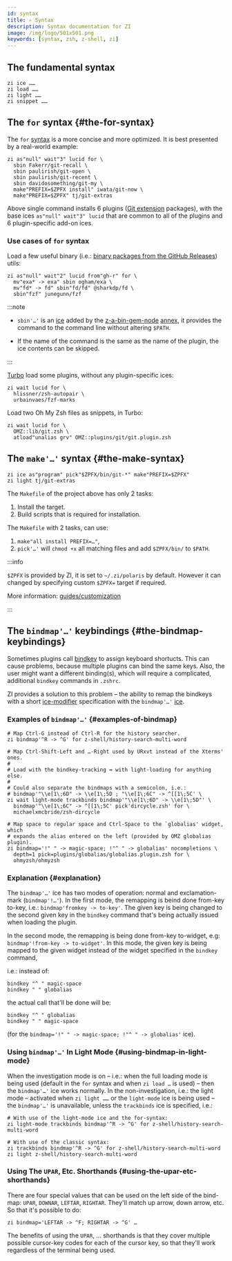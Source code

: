 ```yaml
---
id: syntax
title: ✍️ Syntax
description: Syntax documentation for ZI
image: /img/logo/501x501.png
keywords: [syntax, zsh, z-shell, zi]
---
```


## The fundamental syntax

```shell
zi ice ……
zi load ……
zi light ……
zi snippet ……
```

## The `for` syntax {#the-for-syntax}

The `for` [syntax](https://z-shell.pages.dev/search/?q=syntax) is a more concise and more optimized. It is best presented by a real-world example:

```shell
zi as"null" wait"3" lucid for \
  sbin Fakerr/git-recall \
  sbin paulirish/git-open \
  sbin paulirish/git-recent \
  sbin davidosomething/git-my \
  make"PREFIX=$ZPFX install" iwata/git-now \
  make"PREFIX=$ZPFX" tj/git-extras
```

Above single command installs 6 plugins ([Git extension](https://z-shell.pages.dev/search/?q=git+ext) packages), with the base ices `as"null" wait"3" lucid` that are common to all of the plugins and 6 plugin-specific add-on ices.

### Use cases of `for` syntax

Load a few useful binary (i.e.: [binary packages from the GitHub Releases](https://z-shell.pages.dev/search/?q=GH-R)) utils:

```shell
zi as"null" wait"2" lucid from"gh-r" for \
  mv"exa* -> exa" sbin ogham/exa \
  mv"fd* -> fd" sbin"fd/fd" @sharkdp/fd \
  sbin"fzf" junegunn/fzf
```

:::note

- `sbin'…'` is an [ice](https://z-shell.pages.dev/search/?q=ice) added by the [z-a-bin-gem-node](https://z-shell.pages.dev/search/?q=bin+gem+node) [annex](https://z-shell.pages.dev/search/?q=annex), it provides the command to the command line without altering `$PATH`.

- If the name of the command is the same as the name of the plugin, the ice contents can be skipped.

:::

[Turbo](https://z-shell.pages.dev/search/?q=turbo+mode) load some plugins, without any plugin-specific ices:

```shell
zi wait lucid for \
  hlissner/zsh-autopair \
  urbainvaes/fzf-marks
```

Load two Oh My Zsh files as snippets, in Turbo:

```shell
zi wait lucid for \
  OMZ::lib/git.zsh \
  atload"unalias grv" OMZ::plugins/git/git.plugin.zsh
```

## The `make'…'` syntax {#the-make-syntax}

```shell
zi ice as"program" pick"$ZPFX/bin/git-*" make"PREFIX=$ZPFX"
zi light tj/git-extras
```

The `Makefile` of the project above has only 2 tasks:

  1. Install the target.
  2. Build scripts that is required for installation.

The `Makefile` with 2 tasks, can use:
  1. `make"all install PREFIX=…"`,
  2. `pick'…'` will `chmod +x` all matching files and add `$ZPFX/bin/` to `$PATH`.

:::info

`$ZPFX` is provided by ZI, it is set to `~/.zi/polaris` by default. However it can changed by specifying custom `$ZPFX=` target if required.

More information: [guides/customization](/docs/guides/customization)

:::

## The `bindmap'…'` keybindings {#the-bindmap-keybindings}

Sometimes plugins call [bindkey](https://z-shell.pages.dev/search/?q=binkey) to assign keyboard shortucts. This can cause problems, because multiple plugins can bind the same keys. Also, the user might want a different binding(s), which will require a complicated, additional `bindkey` commands in `.zshrc`.

ZI provides a solution to this problem – the ability to remap the bindkeys with a short [ice-modifier](https://z-shell.pages.dev/search/?q=ice+modifier) specification with the `bindmap'…'` [ice](/docs/guides/ice).

### Examples of `bindmap'…'` {#examples-of-bindmap}

```shell
# Map Ctrl-G instead of Ctrl-R for the history searcher.
zi bindmap'^R -> ^G' for z-shell/history-search-multi-word

# Map Ctrl-Shift-Left and …-Right used by URxvt instead of the Xterms' ones.
#
# Load with the bindkey-tracking ↔ with light-loading for anything else.
#
# Could also separate the bindmaps with a semicolon, i.e.:
# bindmap'"\\e[1\;6D" -> \\e[1\;5D ; "\\e[1\;6C" -> ^[[1\;5C' \
zi wait light-mode trackbinds bindmap'"\\e[1\;6D" -> \\e[1\;5D"' \
  bindmap'"\\e[1\;6C" -> ^[[1\;5C' pick'dircycle.zsh' for \
  michaelxmcbride/zsh-dircycle

# Map space to regular space and Ctrl-Space to the `globalias' widget, which
# expands the alias entered on the left (provided by OMZ globalias plugin).
zi bindmap='!" " -> magic-space; !"^ " -> globalias' nocompletions \
  depth=1 pick=plugins/globalias/globalias.plugin.zsh for \
  ohmyzsh/ohmyzsh
```

### Explanation {#explanation}

The `bindmap'…'` ice has two modes of operation: normal and exclamation-mark (`bindmap'!…'`). In the first mode, the remapping is beind done from-key to-key, i.e.: `bindmap'fromkey -> to-key'`. The given key is being changed to the second given key in the `bindkey` command that's being actually issued when loading the plugin.

In the second mode, the remapping is being done from-key to-widget, e.g: `bindmap'!from-key -> to-widget'`. In this mode, the given key is being mapped to the given widget instead of the widget specified in the `bindkey` command,

i.e.: instead of:

```shell
bindkey "^ " magic-space
bindkey " " globalias
```

the actual call that'll be done will be:

```shell
bindkey "^ " globalias
bindkey " " magic-space
```

(for the `bindmap='!" " -> magic-space; !"^ " -> globalias'` ice).

### Using `bindmap'…'` In Light Mode {#using-bindmap-in-light-mode}

When the investigation mode is on – i.e.: when the full loading mode is being used (default in the `for` syntax and when `zi load …` is used) – then the `bindmap'…'` ice works normally. In the non-investigation, i.e.: the light mode – activated when `zi light ……` or the `light-mode` ice is being used – the `bindmap'…'` is unavailable, unless the `trackbinds` ice is specified, i.e.:

```shell
# With use of the light-mode ice and the for-syntax:
zi light-mode trackbinds bindmap'^R -> ^G' for z-shell/history-search-multi-word

# With use of the classic syntax:
zi trackbinds bindmap'^R -> ^G' for z-shell/history-search-multi-word
zi light z-shell/history-search-multi-word
```

### Using The `UPAR`, Etc. Shorthands {#using-the-upar-etc-shorthands}

There are four special values that can be used on the left side of the bind-map: `UPAR`, `DOWNAR`, `LEFTAR`, `RIGHTAR`. They'll match up arrow, down arrow, etc. So that it's possible to do:

```shell
zi bindmap='LEFTAR -> ^F; RIGHTAR -> ^G' …
```

The benefits of using the `UPAR`, … shorthands is that they cover multiple possible cursor-key codes for each of the cursor key, so that they'll work regardless of the terminal being used.

